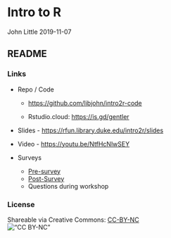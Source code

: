Intro to R
================
John Little
2019-11-07

<!-- Edit the README.Rmd.  Readme.md is auto genererated -->

## README

### Links

  - Repo / Code
    
      - <https://github.com/libjohn/intro2r-code>
    
      - Rstudio.cloud: <https://is.gd/gentler>

  - Slides - <https://rfun.library.duke.edu/intro2r/slides>

  - Video - <https://youtu.be/NtfHcNlwSEY>

  - Surveys
    
      - [Pre-survey](https://forms.gle/JNtwTQR3Jvk65Xev5)
      - [Post-Survey](https://forms.gle/Mwnm7ET8WPDi2Bic9)
      - Questions during workshop

### License

Shareable via Creative Commons:
[CC-BY-NC](https://creativecommons.org/licenses/by-nc/4.0/)<br> ![“CC
BY-NC”](images/by-nc.png)
